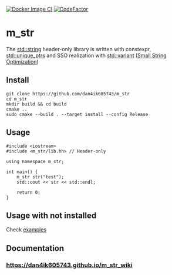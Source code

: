 [![Docker Image CI](https://github.com/dan4ik605743/m_str/actions/workflows/tests.yml/badge.svg)](https://github.com/dan4ik605743/m_str/actions/workflows/tests.yml)
[![CodeFactor](https://www.codefactor.io/repository/github/dan4ik605743/m_str/badge)](https://www.codefactor.io/repository/github/dan4ik605743/m_str)
# m_str 
The <a href="https://en.cppreference.com/w/cpp/string/basic_string">std::string</a> header-only library is written with constexpr, <a href="https://en.cppreference.com/w/cpp/memory/unique_ptr">std::unique_ptrs</a> and SSO realization with <a href="https://en.cppreference.com/w/cpp/utility/variant">std::variant</a> (<a href="https://stackoverflow.com/questions/21694302/what-are-the-mechanics-of-short-string-optimization-in-libc">Small String Optimization</a>)

## Install
```
git clone https://github.com/dan4ik605743/m_str
cd m_str
mkdir build && cd build
cmake ..
sudo cmake --build . --target install --config Release
```

## Usage 
```
#include <iostream>
#include <m_str/lib.hh> // Header-only

using namespace m_str;

int main() {
    m_str str("test");
    std::cout << str << std::endl;

    return 0;
}
```

## Usage with not installed
Check <a href="https://github.com/dan4ik605743/m_str/tree/master/examples/usage_with_not_installed">examples</a>

## Documentation 
### https://dan4ik605743.github.io/m_str_wiki
